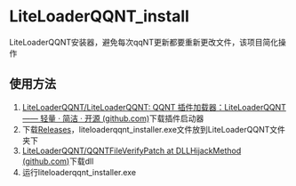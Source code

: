 # LiteLoaderQQNT_install
LiteLoaderQQNT安装器，避免每次qqNT更新都要重新更改文件，该项目简化操作









## 使用方法

1. [LiteLoaderQQNT/LiteLoaderQQNT: QQNT 插件加载器：LiteLoaderQQNT —— 轻量 · 简洁 · 开源 (github.com)](https://github.com/LiteLoaderQQNT/LiteLoaderQQNT)下载插件启动器
2. 下载[Releases](https://github.com/123GitHub0123/LiteLoaderQQNT_install/releases)，liteloaderqqnt_installer.exe文件放到LiteLoaderQQNT文件夹下
3. [LiteLoaderQQNT/QQNTFileVerifyPatch at DLLHijackMethod (github.com)](https://github.com/LiteLoaderQQNT/QQNTFileVerifyPatch/tree/DLLHijackMethod)下载dll
4. 运行liteloaderqqnt_installer.exe


